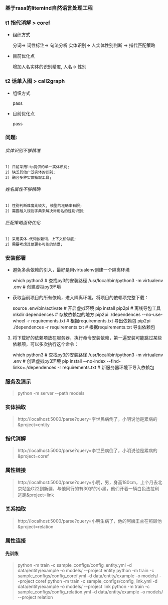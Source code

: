 ### 基于rasa的litemind自然语言处理工程

### t1 指代消解 > coref
- 组织方式
    
    
    分词-> 词性标注-> 句法分析 
    实体识别-> 人实体性别判断 -> 指代匹配策略
  
- 目前优化点
    
    
   
    增加人名实体的识别精度, 人名-> 性别

### t2 话单入图 > call2graph
- 组织方式
    
     
     pass 
  
  
- 目前优化点
    
     
     pass

### 问题:

###### 实体识别不够精准

    1) 目前采用ltp提供的单一实体识别;
    2) 缺乏其他广泛实体的识别;
    3) 融合多种实体抽取工具;

###### 姓名属性不够精确
    
    1) 性别判断难度比较大, 模型的准确率有限;
    2) 需要融入规则字典来解决常用名的性别识别;

###### 匹配策略亟待优化  

    1) 采用实体-代词依赖词、上下文相似度;
    2) 需要考虑其他更多可能的情景;


### 安装部署


* 避免多余依赖的引入，最好是用virtualenv创建一个隔离环境

    
    which  python3                              # 查找py3的安装路径
    /usr/local/bin/python3 -m virtualenv .env   # 创建虚拟py3环境


* 获取当前项目的所有依赖，进入隔离环境，将项目的依赖项完整下载：

    
    source .env/bin/activate   # 开启虚拟环境
    pip install pip2pi         # 离线导包工具
    mkdir dependences          # 存放依赖包的地方
    pip2pi ./dependences --no-use-wheel -r requirements.txt  # 根据requirements.txt 导出依赖包
    pip2pi ./dependences -r requirements.txt  # 根据requirements.txt 导出依赖包

3. 将下载好的依赖项放在服务器，执行命令安装依赖，第一遍安装可能跳过某些依赖项，可以多次执行这个命令：

    
    which  python3                              # 查找py3的安装路径
    /usr/local/bin/python3 -m virtualenv .env   # 创建虚拟py3环境
    pip install --no-index --find-links=./dependences -r requirements.txt  # 新服务器环境下导入依赖包
 
 
### 服务及演示

> python -m server --path models
### 实体抽取
> http://localhost:5000/parse?query=李世民病倒了，小明说他是累病的&project=entity

### 指代消解
> http://localhost:5000/parse?query=李世民病倒了，小明说他是累病的&project=coref

### 属性链接
> http://localhost:5000/parse?query=小明，男，身高180cm，上个月去北京站坐G22到新疆，与他同行的有30岁的小黑，他们开着一辆白色法拉利逃跑&project=link

### 关系抽取
> http://localhost:5000/parse?query=小明生病了，他的阿姨王兰在照顾他&project=relation




### 属性连接
#### 先训练
> python -m train -c sample_configs/config_entity.yml -d data/entity/example -o models/ --project entity
> python -m train -c sample_configs/config_coref.yml -d data/entity/example -o models/ --project coref
> python -m train -c sample_configs/config_link.yml -d data/entity/example -o models/ --project link
> python -m train -c sample_configs/config_relation.yml -d data/entity/example -o models/ --project relation
